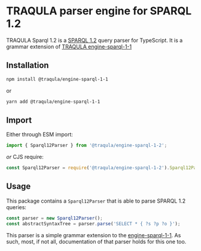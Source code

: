 # TRAQULA parser engine for SPARQL 1.2

TRAQULA Sparql 1.2 is a [SPARQL 1.2](https://www.w3.org/TR/sparql12-query/#grammar) query parser for TypeScript.
It is a grammar extension of [TRAQULA engine-sparql-1-1](https://github.com/comunica/traqula/tree/main/engines/engine-sparql-1-1)

## Installation

```bash
npm install @traqula/engine-sparql-1-1
```

or

```bash
yarn add @traqula/engine-sparql-1-1
```

## Import

Either through ESM import:

```javascript
import { Sparql12Parser } from '@traqula/engine-sparql-1-2';
```

_or_ CJS require:

```javascript
const Sparql12Parser = require('@traqula/engine-sparql-1-2').Sparql12Parser;
```

## Usage

This package contains a `Sparql12Parser` that is able to parse SPARQL 1.2 queries:

```typescript
const parser = new Sparql12Parser();
const abstractSyntaxTree = parser.parse('SELECT * { ?s ?p ?o }');
```

This parser is a simple grammar extension to the [engine-sparql-1-1](https://github.com/comunica/traqula/tree/main/engines/engine-sparql-1-1).
As such, most, if not all, documentation of that parser holds for this one too.
